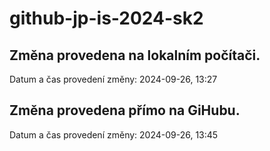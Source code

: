 # github-jp-is-2024-sk2

## Změna provedena na lokalním počítači.
Datum a čas provedení změny: 2024-09-26, 13:27

## Změna provedena přímo na GiHubu.
Datum a čas provedení změny: 2024-09-26, 13:45
